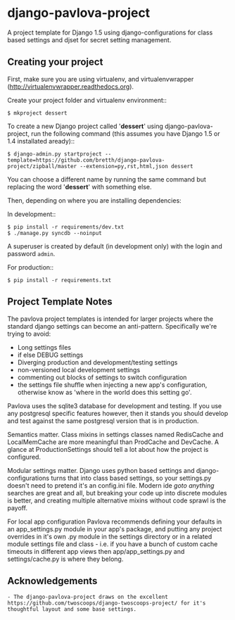 django-pavlova-project
=======================

A project template for Django 1.5 using django-configurations for class based settings and djset for secret setting management.

Creating your project
----------------------

First, make sure you are using virtualenv, and virtualenvwrapper (http://virtualenvwrapper.readthedocs.org).

Create your project folder and virtualenv environment::

    $ mkproject dessert

To create a new Django project called '**dessert**' using django-pavlova-project, run the following command (this assumes you have Django 1.5 or 1.4 installated aready)::

    $ django-admin.py startproject --template=https://github.com/bretth/django-pavlova-project/zipball/master --extension=py,rst,html,json dessert

You can choose a different name by running the same command but replacing the word '**dessert**' with something else.

Then, depending on where you are installing dependencies:

In development::

    $ pip install -r requirements/dev.txt
    $ ./manage.py syncdb --noinput

A superuser is created by default (in development only) with the login and password ``admin``.

For production::

    $ pip install -r requirements.txt
    
    
Project Template Notes
------------------------
The pavlova project templates is intended for larger projects where the standard django settings can become an anti-pattern. Specifically we're trying to avoid:

 - Long settings files
 - if else DEBUG settings
 - Diverging production and development/testing settings
 - non-versioned local development settings
 - commenting out blocks of settings to switch configuration
 - the settings file shuffle when injecting a new app's configuration, otherwise know as 'where in the world does this setting go'.

Pavlova uses the sqlite3 database for development and testing. If you use any postgresql specific features however, then it stands you should develop and test against the same postgresql version that is in production.

Semantics matter. Class mixins in settings classes named RedisCache and LocalMemCache are more meaningful than ProdCache and DevCache. A glance at ProductionSettings should tell a lot about how the project is configured.

Modular settings matter. Django uses python based settings and django-configurations turns that into class based settings, so your settings.py doesn't need to pretend it's an config.ini file. Modern ide *goto anything* searches are great and all, but breaking your code up into discrete modules is better, and creating multiple alternative mixins without code sprawl is the payoff.

For local app configuration Pavlova recommends defining your defaults in an app_settings.py module in your app's package, and putting any project overrides in it's own <app name>.py module in the settings directory or in a related module settings file and class - i.e. if you have a bunch of custom cache timeouts in different app views then app/app_settings.py and settings/cache.py is where they belong.


Acknowledgements
-----------------

    - The django-pavlova-project draws on the excellent https://github.com/twoscoops/django-twoscoops-project/ for it's thoughtful layout and some base settings.
